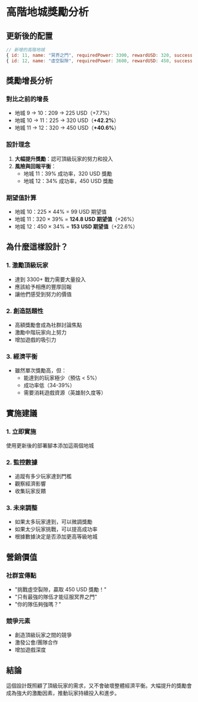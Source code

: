 # 高階地城獎勵分析

## 更新後的配置

```javascript
// 新增的高階地城
{ id: 11, name: "冥界之門", requiredPower: 3300, rewardUSD: 320, successRate: 39 },
{ id: 12, name: "虛空裂隙", requiredPower: 3600, rewardUSD: 450, successRate: 34 }
```

## 獎勵增長分析

### 對比之前的增長
- 地城 9 → 10：209 → 225 USD（+7.7%）
- 地城 10 → 11：225 → 320 USD（**+42.2%**）
- 地城 11 → 12：320 → 450 USD（**+40.6%**）

### 設計理念
1. **大幅提升獎勵**：認可頂級玩家的努力和投入
2. **風險與回報平衡**：
   - 地城 11：39% 成功率，320 USD 獎勵
   - 地城 12：34% 成功率，450 USD 獎勵

### 期望值計算
- 地城 10：225 × 44% = 99 USD 期望值
- 地城 11：320 × 39% = **124.8 USD 期望值**（+26%）
- 地城 12：450 × 34% = **153 USD 期望值**（+22.6%）

## 為什麼這樣設計？

### 1. 激勵頂級玩家
- 達到 3300+ 戰力需要大量投入
- 應該給予相應的豐厚回報
- 讓他們感受到努力的價值

### 2. 創造話題性
- 高額獎勵會成為社群討論焦點
- 激勵中階玩家向上努力
- 增加遊戲的吸引力

### 3. 經濟平衡
- 雖然單次獎勵高，但：
  - 能達到的玩家極少（預估 < 5%）
  - 成功率低（34-39%）
  - 需要消耗遊戲資源（英雄耐久度等）

## 實施建議

### 1. 立即實施
使用更新後的部署腳本添加這兩個地城

### 2. 監控數據
- 追蹤有多少玩家達到門檻
- 觀察經濟影響
- 收集玩家反饋

### 3. 未來調整
- 如果太多玩家達到，可以微調獎勵
- 如果太少玩家挑戰，可以提高成功率
- 根據數據決定是否添加更高等級地城

## 營銷價值

### 社群宣傳點
- "挑戰虛空裂隙，贏取 450 USD 獎勵！"
- "只有最強的隊伍才能征服冥界之門"
- "你的隊伍夠強嗎？"

### 競爭元素
- 創造頂級玩家之間的競爭
- 激發公會/團隊合作
- 增加遊戲深度

## 結論

這個設計既照顧了頂級玩家的需求，又不會破壞整體經濟平衡。大幅提升的獎勵會成為強大的激勵因素，推動玩家持續投入和進步。